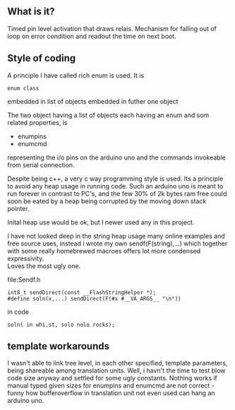 ## What is it?
Timed pin level activation that draws relais. Mechanism for falling out of loop on error condition and readout the time on next boot.


## Style of coding
A principle I have called rich enum is used. 
It is 
```
enum class
```
embedded in list of objects embedded in futher one object

The two object having a list of objects each having an enum and som related properties, is

- enumpins
- enumcmd

representing the i/o pins on the arduino uno and the commands invokeable from serial connection. 

Despite being c++, a very c way programming style is used. Its a principle to avoid any heap usage in running code. Such an arduino uno is meant to run forever in contrast to PC's, and the few 30% of 2k bytes ram free could soon be eated by a heap being corrupted by the moving down stack pointer.

Inital heap use would be ok, but I newer used any in this project.

I have not looked deep in the string heap usage many online examples and free source uses, instead i wrote my own sendf(F(string),...) which together with some really homebrewed macroes  offers lot more condensed expressivity.  
Loves the most ugly one.  

file:Sendf.h
```
int8_t sendDirect(const __FlashStringHelper *);
#define soln(x,...) sendDirect(F(#x #__VA_ARGS__ "\n"))
```

in code
```
soln( in whi,st, solo nolo rocks);
```

## template workarounds
I wasn't able to link tree level, in each other specified, template parameters, being shareable among translation units.
Well, i havn't the time to test blow code size anyway and settled for some ugly constants. Nothing works if manual typed given sizes for enumpins and enumcmd  are not correct - funny how bufferoverflow in translation unit not even used can hang an arduino uno.



